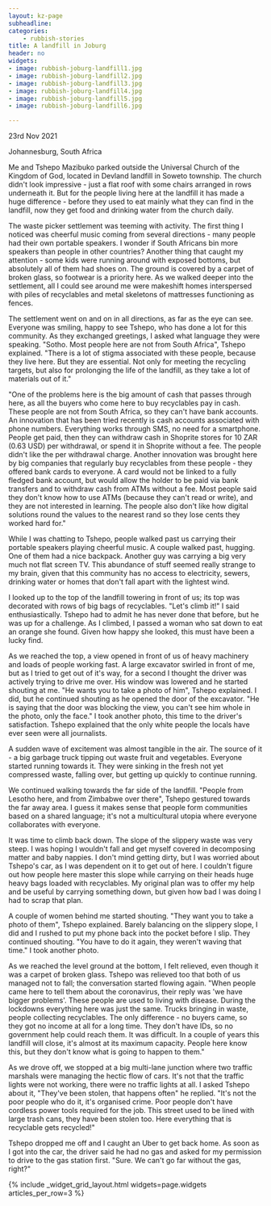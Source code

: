 ```yaml
---
layout: kz-page
subheadline: 
categories:
    - rubbish-stories
title: A landfill in Joburg
header: no
widgets:
- image: rubbish-joburg-landfill1.jpg
- image: rubbish-joburg-landfill2.jpg
- image: rubbish-joburg-landfill3.jpg
- image: rubbish-joburg-landfill4.jpg
- image: rubbish-joburg-landfill5.jpg
- image: rubbish-joburg-landfill6.jpg

---
```


<p class="subheadline">23rd Nov 2021</p>
<p class="subheadline b15">Johannesburg, South Africa</p>

Me and Tshepo Mazibuko parked outside the Universal Church of the Kingdom of God, located in Devland landfill in Soweto township. 
The church didn't look impressive - just a flat roof with some chairs arranged in rows underneath it.
But for the people living here at the landfill it has made a huge difference - before they used to eat mainly what they can find in the landfill, now they get food and drinking water from the church daily.

The waste picker settlement was teeming with activity. 
The first thing I noticed was cheerful music coming from several directions - many people had their own portable speakers. 
I wonder if South Africans bin more speakers than people in other countries?
Another thing that caught my attention - some kids were running around with exposed bottoms, but absolutely all of them had shoes on.
The ground is covered by a carpet of broken glass, so footwear is a priority here.
As we walked deeper into the settlement, all I could see around me were makeshift homes interspersed with piles of recyclables and metal skeletons of mattresses functioning as fences. 

The settlement went on and on in all directions, as far as the eye can see.
Everyone was smiling, happy to see Tshepo, who has done a lot for this community.
As they exchanged greetings, I asked what language they were speaking.
"Sotho. Most people here are not from South Africa", Tshepo explained.
"There is a lot of stigma associated with these people, because they live here. But they are essential. 
Not only for meeting the recycling targets, but also for prolonging the life of the landfill, as they take a lot of materials out of it."

"One of the problems here is the big amount of cash that passes through here, as all the buyers who come here to buy recyclables pay in cash. 
These people are not from South Africa, so they can't have bank accounts.
An innovation that has been tried recently is cash accounts associated with phone numbers.
Everything works through SMS, no need for a smartphone.
People get paid, then they can withdraw cash in Shoprite stores for 10 ZAR (0.63 USD) per withdrawal, or spend it in Shoprite without a fee.
The people didn't like the per withdrawal charge.
Another innovation was brought here by big companies that regularly buy recyclables from these people - they offered bank cards to everyone.
A card would not be linked to a fully fledged bank account, but would allow the holder to be paid via bank transfers and to withdraw cash from ATMs without a fee.
Most people said they don't know how to use ATMs (because they can't read or write), and they are not interested in learning.
The people also don't like how digital solutions round the values to the nearest rand so they lose cents they worked hard for."

While I was chatting to Tshepo, people walked past us carrying their portable speakers playing cheerful music. 
A couple walked past, hugging. 
One of them had a nice backpack. 
Another guy was carrying a big very much not flat screen TV. 
This abundance of stuff seemed really strange to my brain, given that this community has no access to electricity, sewers, drinking water or homes that don't fall apart with the lightest wind.

I looked up to the top of the landfill towering in front of us; its top was decorated with rows of big bags of recyclables.
"Let's climb it!" I said enthusiastically.
Tshepo had to admit he has never done that before, but he was up for a challenge.
As I climbed, I passed a woman who sat down to eat an orange she found.
Given how happy she looked, this must have been a lucky find.

As we reached the top, a view opened in front of us of heavy machinery and loads of people working fast.
A large excavator swirled in front of me, but as I tried to get out of it's way, for a second I thought the driver was actively trying to drive me over.
His window was lowered and he started shouting at me.
"He wants you to take a photo of him", Tshepo explained.
I did, but he continued shouting as he opened the door of the excavator.
"He is saying that the door was blocking the view, you can't see him whole in the photo, only the face."
I took another photo, this time to the driver's satisfaction.
Tshepo explained that the only white people the locals have ever seen were all journalists.

A sudden wave of excitement was almost tangible in the air. 
The source of it - a big garbage truck tipping out waste fruit and vegetables. 
Everyone started running towards it.
They were sinking in the fresh not yet compressed waste, falling over, but getting up quickly to continue running.

We continued walking towards the far side of the landfill.
"People from Lesotho here, and from Zimbabwe over there", Tshepo gestured towards the far away area. 
I guess it makes sense that people form communities based on a shared language; it's not a multicultural utopia where everyone collaborates with everyone.

It was time to climb back down. 
The slope of the slippery waste was very steep. 
I was hoping I wouldn't fall and get myself covered in decomposing matter and baby nappies. 
I don't mind getting dirty, but I was worried about Tshepo's car, as I was dependent on it to get out of here. 
I couldn't figure out how people here master this slope while carrying on their heads huge heavy bags loaded with recyclables. 
My original plan was to offer my help and be useful by carrying something down, but given how bad I was doing I had to scrap that plan.

A couple of women behind me started shouting. 
"They want you to take a photo of them", Tshepo explained.
Barely balancing on the slippery slope, I did and I rushed to put my phone back into the pocket before I slip.
They continued shouting.
"You have to do it again, they weren't waving that time." 
I took another photo.

As we reached the level ground at the bottom, I felt relieved, even though it was a carpet of broken glass. 
Tshepo was relieved too that both of us managed not to fall; the conversation started flowing again.
"When people came here to tell them about the coronavirus, their reply was 'we have bigger problems'. 
These people are used to living with disease. 
During the lockdowns everything here was just the same. 
Trucks bringing in waste, people collecting recyclables. 
The only difference - no buyers came, so they got no income at all for a long time. 
They don't have IDs, so no government help could reach them. 
It was difficult.
In a couple of years this landfill will close, it's almost at its maximum capacity. 
People here know this, but they don't know what is going to happen to them."

As we drove off, we stopped at a big multi-lane junction where two traffic marshals were managing the hectic flow of cars. 
It's not that the traffic lights were not working, there were no traffic lights at all.
I asked Tshepo about it, "They've been stolen, that happens often" he replied. 
"It's not the poor people who do it, it's organised crime. Poor people don't have cordless power tools required for the job. 
This street used to be lined with large trash cans, they have been stolen too. 
Here everything that is recyclable gets recycled!"

Tshepo dropped me off and I caught an Uber to get back home. 
As soon as I got into the car, the driver said he had no gas and asked for my permission to drive to the gas station first.
"Sure. We can't go far without the gas, right?"

{% include _widget_grid_layout.html widgets=page.widgets articles_per_row=3 %}
